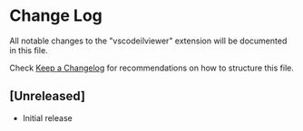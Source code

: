 # Change Log
All notable changes to the "vscodeilviewer" extension will be documented in this file.

Check [Keep a Changelog](http://keepachangelog.com/) for recommendations on how to structure this file.

## [Unreleased]
- Initial release